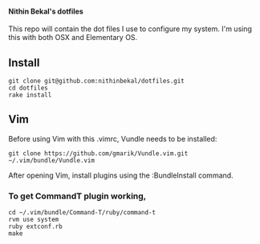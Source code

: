 #### Nithin Bekal's dotfiles

This repo will contain the dot files I use to configure my system. I'm using
this with both OSX and Elementary OS.

## Install

    git clone git@github.com:nithinbekal/dotfiles.git
    cd dotfiles
    rake install

## Vim

Before using Vim with this .vimrc, Vundle needs to be installed:

    git clone https://github.com/gmarik/Vundle.vim.git ~/.vim/bundle/Vundle.vim

After opening Vim, install plugins using the :BundleInstall command.

### To get CommandT plugin working,

    cd ~/.vim/bundle/Command-T/ruby/command-t
    rvm use system
    ruby extconf.rb
    make

